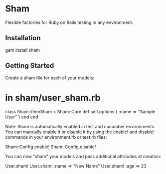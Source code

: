 # Sham

Flexible factories for Ruby on Rails testing in any environment.

## Installation

  gem install sham

## Getting Started

Create a sham file for each of your models:

  # in sham/user_sham.rb
  class Sham::ItemSham < Sham::Core
    def self.options
      { :name => "Sample User" }
    end
  end

Note: Sham is automatically enabled in test and cucumber environments.  You can manually enable it or disable
it by using the enable! and disable! commands in your environment.rb or test.rb files:

  Sham::Config.enable!
  Sham::Config.disable!

You can now "sham" your models and pass additional attributes at creation:

  User.sham!
  User.sham! :name => "New Name"
  User.sham! :age => 23